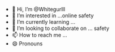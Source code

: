 - 👋 Hi, I’m @Whitegurlll
- 👀 I’m interested in ...online safety
- 🌱 I’m currently learning ... 
- 💞️ I’m looking to collaborate on ... safety 
- 📫 How to reach me ...
- 😄 Pronouns

<!---
Whitegurlll/Whitegurlll is a ✨ special ✨ repository because its `README.md` (this file) appears on your GitHub profile.
You can click the Preview link to take a look at your changes.
--->
